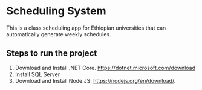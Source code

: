 # Scheduling System
This is a class scheduling app for Ethiopian universities that can automatically generate weekly schedules.

## Steps to run the project
1. Download and Install .NET Core. https://dotnet.microsoft.com/download
2. Install SQL Server
3. Download and Install Node.JS: https://nodejs.org/en/download/.
